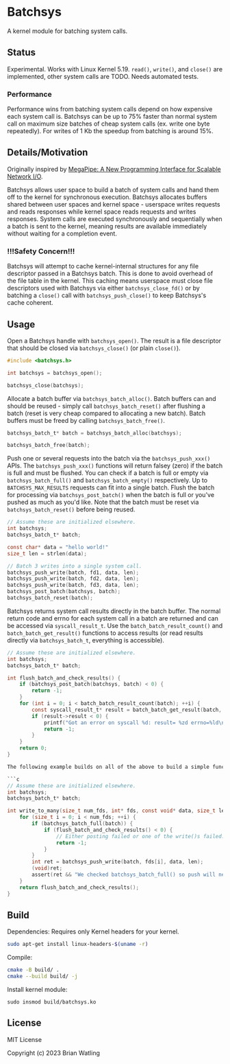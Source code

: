 # Batchsys

A kernel module for batching system calls.

## Status

Experimental. Works with Linux Kernel 5.19. `read()`, `write()`, and `close()` are implemented, other system calls are TODO. Needs automated tests.

### Performance

Performance wins from batching system calls depend on how expensive each system call is. Batchsys can be up to 75% faster than normal system call on maximum size batches of cheap system calls (ex. write one byte repeatedly). For writes of 1 Kb the speedup from batching is around 15%.

## Details/Motivation

Originally inspired by [MegaPipe: A New Programming Interface for Scalable Network I/O](https://people.eecs.berkeley.edu/~sylvia/papers/osdi2012_megapipe.pdf).

Batchsys allows user space to build a batch of system calls and hand them off to the kernel for synchronous execution. Batchsys allocates buffers shared between user spaces and kernel space - userspace writes requests and reads responses while kernel space reads requests and writes responses. System calls are executed synchronously and sequentially when a batch is sent to the kernel, meaning results are available immediately without waiting for a completion event.

### !!!Safety Concern!!!

Batchsys will attempt to cache kernel-internal structures for any file descriptor passed in a Batchsys batch. This is done to avoid overhead of the file table in the kernel. This caching means userspace must close file descriptors used with Batchsys via either `batchsys_close_fd()` or by batching a `close()` call with `batchsys_push_close()` to keep Batchsys's cache coherent.

## Usage

Open a Batchsys handle with `batchsys_open()`. The result is a file descriptor that should be closed via `batchsys_close()` (or plain `close()`).

```c
#include <batchsys.h>

int batchsys = batchsys_open();

batchsys_close(batchsys);
```

Allocate a batch buffer via `batchsys_batch_alloc()`. Batch buffers can and should be reused - simply call `batchsys_batch_reset()` after flushing a batch (reset is very cheap compared to allocating a new batch). Batch buffers must be freed by calling `batchsys_batch_free()`.

```c
batchsys_batch_t* batch = batchsys_batch_alloc(batchsys);

batchsys_batch_free(batch);
```

Push one or several requests into the batch via the `batchsys_push_xxx()` APIs. The `batchsys_push_xxx()` functions will return falsey (zero) if the batch is full and must be flushed. You can check if a batch is full or empty via `batchsys_batch_full()` and `batchsys_batch_empty()` respectively. Up to `BATCHSYS_MAX_RESULTS` requests can fit into a single batch. Flush the batch for processing via `batchsys_post_batch()` when the batch is full or you've pushed as much as you'd like. Note that the batch must be reset via `batchsys_batch_reset()` before being reused.

```c
// Assume these are initialized elsewhere.
int batchsys;
batchsys_batch_t* batch;

const char* data = "hello world!"
size_t len = strlen(data);

// Batch 3 writes into a single system call.
batchsys_push_write(batch, fd1, data, len);
batchsys_push_write(batch, fd2, data, len);
batchsys_push_write(batch, fd3, data, len);
batchsys_post_batch(batchsys, batch);
batchsys_batch_reset(batch);
```

Batchsys returns system call results directly in the batch buffer. The normal return code and errno for each system call in a batch are returned and can be accessed via `syscall_result_t`. Use the `batch_batch_result_count()` and `batch_batch_get_result()` functions to access results (or read results directly via `batchsys_batch_t`, everything is accessible).

```c
// Assume these are initialized elsewhere.
int batchsys;
batchsys_batch_t* batch;

int flush_batch_and_check_results() {
    if (batchsys_post_batch(batchsys, batch) < 0) {
        return -1;
    }
    for (int i = 0; i < batch_batch_result_count(batch); ++i) {
        const syscall_result_t* result = batch_batch_get_result(batch, i);
        if (result->result < 0) {
            printf("Got an error on syscall %d: result= %zd errno=%ld\n", result->result, result->errno);
            return -1;
        }
    }
    return 0;
}

The following example builds on all of the above to build a simple function that writes some data to an arbitrary number of file descriptors in batches.

```c
// Assume these are initialized elsewhere.
int batchsys;
batchsys_batch_t* batch;

int write_to_many(size_t num_fds, int* fds, const void* data, size_t len) {
    for (size_t i = 0; i < num_fds; ++i) {
        if (batchsys_batch_full(batch)) {
            if (flush_batch_and_check_results() < 0) {
                // Either posting failed or one of the write()s failed.
                return -1;
            }
        }
        int ret = batchsys_push_write(batch, fds[i], data, len);
        (void)ret;
        assert(ret && "We checked batchsys_batch_full() so push will never fail");
    }
    return flush_batch_and_check_results();
}
```

## Build

Dependencies: Requires only Kernel headers for your kernel.

```bash
sudo apt-get install linux-headers-$(uname -r)
```

Compile:

```bash
cmake -B build/ .
cmake --build build/ -j
```

Install kernel module:

```
sudo insmod build/batchsys.ko
```

## License

MIT License

Copyright (c) 2023 Brian Watling
